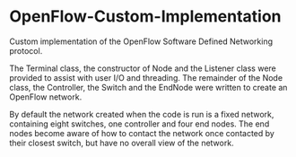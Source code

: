# OpenFlow-Custom-Implementation
Custom implementation of the OpenFlow Software Defined Networking protocol.

The Terminal class, the constructor of Node and the Listener class were provided to assist with user I/O and threading. The remainder of the Node class, the Controller, the Switch and the EndNode were written to create an OpenFlow network.

By default the network created when the code is run is a fixed network, containing eight switches, one controller and four end nodes. The end nodes become aware of how to contact the network once contacted by their closest switch, but have no overall view of the network.
